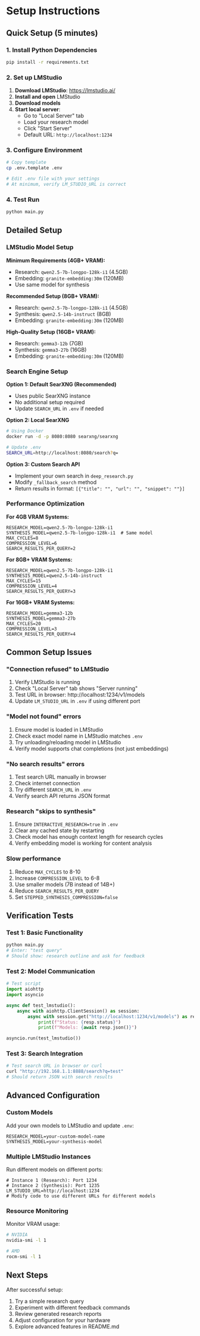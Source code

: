# Setup Instructions

## Quick Setup (5 minutes)

### 1. Install Python Dependencies
```bash
pip install -r requirements.txt
```

### 2. Set up LMStudio
1. **Download LMStudio**: https://lmstudio.ai/
2. **Install and open** LMStudio
3. **Download models** 
4. **Start local server**:
   - Go to "Local Server" tab
   - Load your research model
   - Click "Start Server"
   - Default URL: `http://localhost:1234`

### 3. Configure Environment
```bash
# Copy template
cp .env.template .env

# Edit .env file with your settings
# At minimum, verify LM_STUDIO_URL is correct
```

### 4. Test Run
```bash
python main.py
```

## Detailed Setup

### LMStudio Model Setup

**Minimum Requirements (4GB+ VRAM):**
- Research: `qwen2.5-7b-longpo-128k-i1` (4.5GB)
- Embedding: `granite-embedding:30m` (120MB)
- Use same model for synthesis

**Recommended Setup (8GB+ VRAM):**
- Research: `qwen2.5-7b-longpo-128k-i1` (4.5GB)  
- Synthesis: `qwen2.5-14b-instruct` (8GB)
- Embedding: `granite-embedding:30m` (120MB)

**High-Quality Setup (16GB+ VRAM):**
- Research: `gemma3-12b` (7GB)
- Synthesis: `gemma3-27b` (16GB) 
- Embedding: `granite-embedding:30m` (120MB)

### Search Engine Setup

**Option 1: Default SearXNG (Recommended)**
- Uses public SearXNG instance
- No additional setup required
- Update `SEARCH_URL` in `.env` if needed

**Option 2: Local SearXNG**
```bash
# Using Docker
docker run -d -p 8080:8080 searxng/searxng

# Update .env
SEARCH_URL=http://localhost:8080/search?q=
```

**Option 3: Custom Search API**
- Implement your own search in `deep_research.py`
- Modify `_fallback_search` method
- Return results in format: `[{"title": "", "url": "", "snippet": ""}]`

### Performance Optimization

**For 4GB VRAM Systems:**
```env
RESEARCH_MODEL=qwen2.5-7b-longpo-128k-i1
SYNTHESIS_MODEL=qwen2.5-7b-longpo-128k-i1  # Same model
MAX_CYCLES=8
COMPRESSION_LEVEL=6
SEARCH_RESULTS_PER_QUERY=2
```

**For 8GB+ VRAM Systems:**
```env
RESEARCH_MODEL=qwen2.5-7b-longpo-128k-i1  
SYNTHESIS_MODEL=qwen2.5-14b-instruct
MAX_CYCLES=15
COMPRESSION_LEVEL=4
SEARCH_RESULTS_PER_QUERY=3
```

**For 16GB+ VRAM Systems:**
```env
RESEARCH_MODEL=gemma3-12b
SYNTHESIS_MODEL=gemma3-27b
MAX_CYCLES=20
COMPRESSION_LEVEL=3
SEARCH_RESULTS_PER_QUERY=4
```

## Common Setup Issues

### "Connection refused" to LMStudio
1. Verify LMStudio is running
2. Check "Local Server" tab shows "Server running"
3. Test URL in browser: http://localhost:1234/v1/models
4. Update `LM_STUDIO_URL` in `.env` if using different port

### "Model not found" errors
1. Ensure model is loaded in LMStudio
2. Check exact model name in LMStudio matches `.env` 
3. Try unloading/reloading model in LMStudio
4. Verify model supports chat completions (not just embeddings)

### "No search results" errors
1. Test search URL manually in browser
2. Check internet connection
3. Try different `SEARCH_URL` in `.env`
4. Verify search API returns JSON format

### Research "skips to synthesis"
1. Ensure `INTERACTIVE_RESEARCH=true` in `.env`
2. Clear any cached state by restarting
3. Check model has enough context length for research cycles
4. Verify embedding model is working for content analysis

### Slow performance
1. Reduce `MAX_CYCLES` to 8-10
2. Increase `COMPRESSION_LEVEL` to 6-8  
3. Use smaller models (7B instead of 14B+)
4. Reduce `SEARCH_RESULTS_PER_QUERY`
5. Set `STEPPED_SYNTHESIS_COMPRESSION=false`

## Verification Tests

### Test 1: Basic Functionality
```bash
python main.py
# Enter: "test query"
# Should show: research outline and ask for feedback
```

### Test 2: Model Communication
```python
# Test script
import aiohttp
import asyncio

async def test_lmstudio():
    async with aiohttp.ClientSession() as session:
        async with session.get("http://localhost:1234/v1/models") as resp:
            print(f"Status: {resp.status}")
            print(f"Models: {await resp.json()}")

asyncio.run(test_lmstudio())
```

### Test 3: Search Integration
```python
# Test search URL in browser or curl
curl "http://192.168.1.1:8888/search?q=test"
# Should return JSON with search results
```

## Advanced Configuration

### Custom Models
Add your own models to LMStudio and update `.env`:
```env
RESEARCH_MODEL=your-custom-model-name
SYNTHESIS_MODEL=your-synthesis-model
```

### Multiple LMStudio Instances
Run different models on different ports:
```env
# Instance 1 (Research): Port 1234
# Instance 2 (Synthesis): Port 1235
LM_STUDIO_URL=http://localhost:1234
# Modify code to use different URLs for different models
```

### Resource Monitoring
Monitor VRAM usage:
```bash
# NVIDIA
nvidia-smi -l 1

# AMD  
rocm-smi -l 1
```

## Next Steps

After successful setup:
1. Try a simple research query
2. Experiment with different feedback commands
3. Review generated research reports
4. Adjust configuration for your hardware
5. Explore advanced features in README.md
